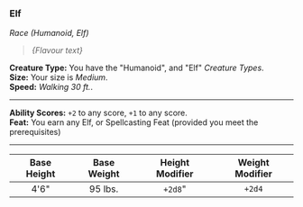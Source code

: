 ### Elf
*Race (Humanoid, Elf)*  

> *{Flavour text}*

**Creature Type:** You have the "Humanoid", and "Elf" *Creature Types*.  
**Size:** Your size is *Medium*.  
**Speed:** *Walking 30 ft.*.  

---

**Ability Scores:** `+2` to any score, `+1` to any score.  
**Feat:** You earn any Elf, or Spellcasting Feat (provided you meet the prerequisites)  

---

| Base Height | Base Weight | Height Modifier | Weight Modifier |
|:-----------:|:-----------:|:---------------:|:---------------:|
|    4'6"     |   95 lbs.   |     `+2d8`"     |     `+2d4`      |
